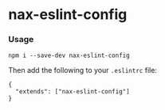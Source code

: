 # nax-eslint-config

### Usage

```
npm i --save-dev nax-eslint-config
```

Then add the following to your `.eslintrc` file:

```
{
  "extends": ["nax-eslint-config"]
}
```
